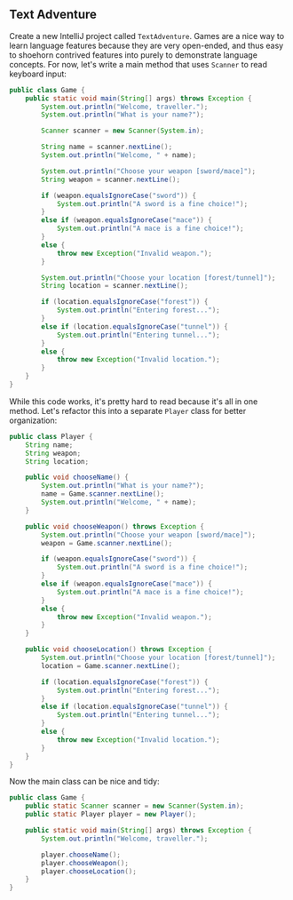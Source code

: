 ## Text Adventure

Create a new IntelliJ project called `TextAdventure`. Games are a nice way to learn language features because they are very open-ended, and thus easy to shoehorn contrived features into purely to demonstrate language concepts. For now, let's write a main method that uses `Scanner` to read keyboard input:

```java
public class Game {
    public static void main(String[] args) throws Exception {
        System.out.println("Welcome, traveller.");
        System.out.println("What is your name?");

        Scanner scanner = new Scanner(System.in);

        String name = scanner.nextLine();
        System.out.println("Welcome, " + name);

        System.out.println("Choose your weapon [sword/mace]");
        String weapon = scanner.nextLine();

        if (weapon.equalsIgnoreCase("sword")) {
            System.out.println("A sword is a fine choice!");
        }
        else if (weapon.equalsIgnoreCase("mace")) {
            System.out.println("A mace is a fine choice!");
        }
        else {
            throw new Exception("Invalid weapon.");
        }

        System.out.println("Choose your location [forest/tunnel]");
        String location = scanner.nextLine();

        if (location.equalsIgnoreCase("forest")) {
            System.out.println("Entering forest...");
        }
        else if (location.equalsIgnoreCase("tunnel")) {
            System.out.println("Entering tunnel...");
        }
        else {
            throw new Exception("Invalid location.");
        }
    }
}
```

While this code works, it's pretty hard to read because it's all in one method. Let's refactor this into a separate `Player` class for better organization:

```java
public class Player {
    String name;
    String weapon;
    String location;

    public void chooseName() {
        System.out.println("What is your name?");
        name = Game.scanner.nextLine();
        System.out.println("Welcome, " + name);
    }

    public void chooseWeapon() throws Exception {
        System.out.println("Choose your weapon [sword/mace]");
        weapon = Game.scanner.nextLine();

        if (weapon.equalsIgnoreCase("sword")) {
            System.out.println("A sword is a fine choice!");
        }
        else if (weapon.equalsIgnoreCase("mace")) {
            System.out.println("A mace is a fine choice!");
        }
        else {
            throw new Exception("Invalid weapon.");
        }
    }

    public void chooseLocation() throws Exception {
        System.out.println("Choose your location [forest/tunnel]");
        location = Game.scanner.nextLine();

        if (location.equalsIgnoreCase("forest")) {
            System.out.println("Entering forest...");
        }
        else if (location.equalsIgnoreCase("tunnel")) {
            System.out.println("Entering tunnel...");
        }
        else {
            throw new Exception("Invalid location.");
        }
    }
}
```

Now the main class can be nice and tidy:

```java
public class Game {
    public static Scanner scanner = new Scanner(System.in);
    public static Player player = new Player();

    public static void main(String[] args) throws Exception {
        System.out.println("Welcome, traveller.");

        player.chooseName();
        player.chooseWeapon();
        player.chooseLocation();
    }
}
```
